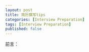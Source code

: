 ```yaml
---
layout: post
title: 简历撰写tips
categories: [Interview Preparation]
tags: [Interview Preparation]
published: false
---
```


前言：







